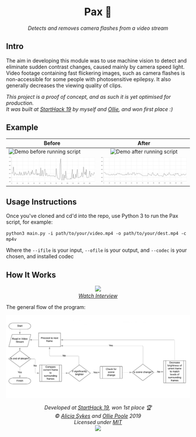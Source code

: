 <h1 align="center">Pax 📸</h1>
<p align="center">
  <i>Detects and removes camera flashes from a video stream</i><br>
</p>

## Intro

The aim in developing this module was to use machine vision to detect and eliminate sudden contrast changes, caused mainly by camera speed light. Video footage containing fast flickering images, such as camera flashes is non-accessible for some people with photosensitive epilepsy. It also generally decreases the viewing quality of clips.

_This project is a proof of concept, and as such it is yet optimised for production.<br>_
_It was built at [StartHack 19](https://starthack.ch/) by myself and [Ollie](https://github.com/OlliePoole), and won first place :)_

## Example

| Before        | After         |
| ------------- |:-------------:|
| ![Demo before running script](docs/before.gif) | ![Demo after running script](docs/after.gif) |
| ![Chart showing luminosity against frame, before](docs/before-chart-grey.png) | ![Chart showing luminosity against frame, after](docs/after-chart-grey.png) |

## Usage Instructions

Once you've cloned and cd'd into the repo, use Python 3 to run the Pax script, for example:

    python3 main.py -i path/to/your/video.mp4 -o path/to/your/dest.mp4 -c mp4v

Where the `--ifile` is your input, `--ofile` is your output, and `--codec` is your chosen, and installed codec

## How It Works

<a href="https://vimeo.com/777919376">
  <p align="center">
    <img width="300" src="https://i.ibb.co/HCycD07/alicia-ollie-pax-video-thumbnail.png" />
    <br>
    <i>Watch Interview</i>
  </p>
</a>

The general flow of the program:

![Flow Chart](docs/flow-chart.png)


<!-- License + Copyright -->
<p align="center">
  <i>Developed at <a href="https://starthack.ch/">StartHack 19</a>, won 1st place 🏆</i><br>
  <i>© <a href="https://aliciasykes.com">Alicia Sykes</a> and <a href="https://github.com/OlliePoole">Ollie Poole</a> 2019</i><br>
  <i>Licensed under <a href="https://gist.github.com/Lissy93/143d2ee01ccc5c052a17">MIT</a></i><br>
  <a href="https://github.com/lissy93"><img src="https://i.ibb.co/4KtpYxb/octocat-clean-mini.png" /></a>
</p>

<!-- Dinosaur -->
<!-- 
                        . - ~ ~ ~ - .
      ..     _      .-~               ~-.
     //|     \ `..~                      `.
    || |      }  }              /       \  \
(\   \\ \~^..'                 |         }  \
 \`.-~  o      /       }       |        /    \
 (__          |       /        |       /      `.
  `- - ~ ~ -._|      /_ - ~ ~ ^|      /- _      `.
              |     /          |     /     ~-.     ~- _
              |_____|          |_____|         ~ - . _ _~_-_
-->


